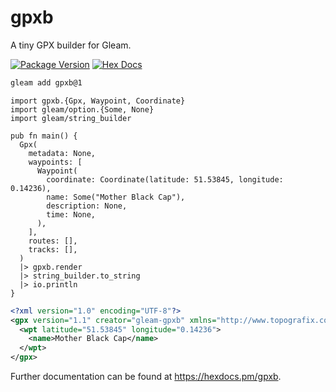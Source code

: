 # gpxb

A tiny GPX builder for Gleam.

[![Package Version](https://img.shields.io/hexpm/v/gpxb)](https://hex.pm/packages/gpxb)
[![Hex Docs](https://img.shields.io/badge/hex-docs-ffaff3)](https://hexdocs.pm/gpxb/)

```sh
gleam add gpxb@1
```
```gleam
import gpxb.{Gpx, Waypoint, Coordinate}
import gleam/option.{Some, None}
import gleam/string_builder

pub fn main() {
  Gpx(
    metadata: None,
    waypoints: [
      Waypoint(
        coordinate: Coordinate(latitude: 51.53845, longitude: 0.14236),
        name: Some("Mother Black Cap"),
        description: None,
        time: None,
      ),
    ],
    routes: [],
    tracks: [],
  )
  |> gpxb.render 
  |> string_builder.to_string
  |> io.println
}
```

```xml
<?xml version="1.0" encoding="UTF-8"?>
<gpx version="1.1" creator="gleam-gpxb" xmlns="http://www.topografix.com/GPX/1/1">
  <wpt latitude="51.53845" longitude="0.14236">
    <name>Mother Black Cap</name>
  </wpt>
</gpx>
```

Further documentation can be found at <https://hexdocs.pm/gpxb>.
